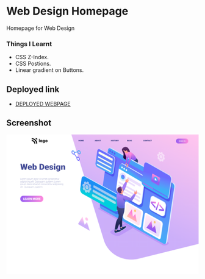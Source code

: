 # Web Design Homepage
Homepage for Web Design

### Things I Learnt
- CSS Z-Index.
- CSS Postions.
- Linear gradient on Buttons.

## Deployed link
- [DEPLOYED WEBPAGE](https://webdesign-landingpage-p8.netlify.app/)

## Screenshot
![deployerlink](./Web%20Design%20ss.png)




